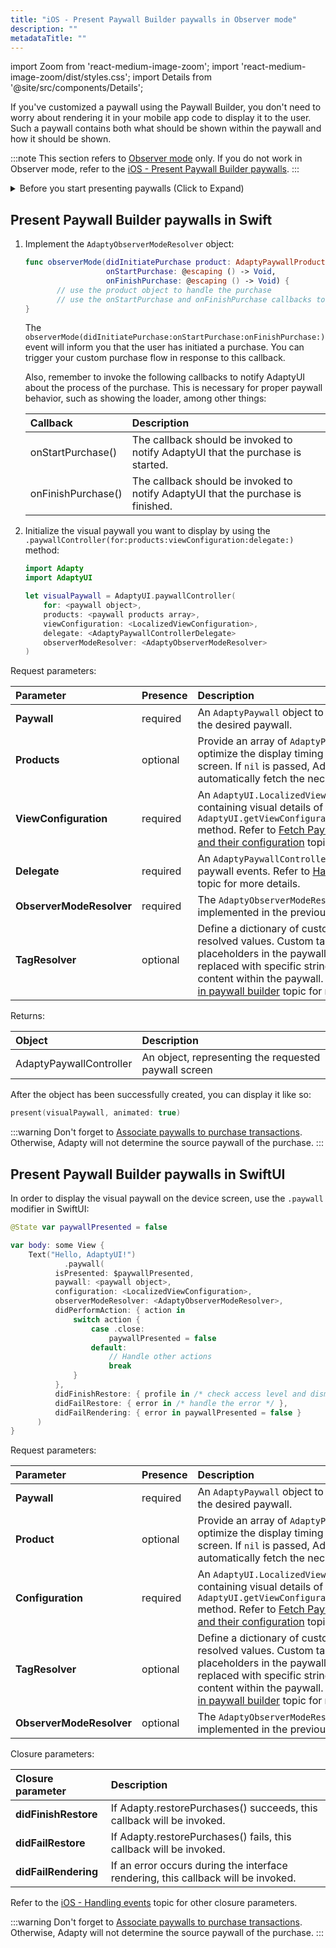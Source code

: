 ```yaml
---
title: "iOS - Present Paywall Builder paywalls in Observer mode"
description: ""
metadataTitle: ""
---
```


import Zoom from 'react-medium-image-zoom';
import 'react-medium-image-zoom/dist/styles.css';
import Details from '@site/src/components/Details';

If you've customized a paywall using the Paywall Builder, you don't need to worry about rendering it in your mobile app code to display it to the user. Such a paywall contains both what should be shown within the paywall and how it should be shown.

:::note
This section refers to [Observer mode](observer-vs-full-mode) only. If you do not work in Observer mode, refer to the [iOS - Present Paywall Builder paywalls](ios-present-paywalls).
:::

<details>
   <summary>Before you start presenting paywalls (Click to Expand)</summary>

   1. Set up initial integration of Adapty [with the Google Play](initial-android) and [with the App Store](initial_ios). 
2. Install and configure Adapty SDK. Make sure to set the `observerMode` parameter to `true`. Refer to our framework-specific instructions [for iOS](sdk-installation-ios#configure-adapty-sdk), [for Android](sdk-installation-android), [for Flutter](/2.0/sdk-installation-flutter#configure-adapty-sdks-for-ios), [for React Native](/2.0/sdk-installation-reactnative#configure-adapty-sdks), and [for Unity](/2.0/sdk-installation-unity#initiate-adapty-unity-plugin-on-ios).
3. [Create products](create-product) in the Adapty Dashboard.
4. [Configure paywalls, assign products to them](create-paywall), and customize them using Paywall Builder in the Adapty Dashboard.
5. [Create placements and assign your paywalls to them](create-placement) in the Adapty Dashboard.
6. [Fetch Paywall Builder paywalls and their configuration](get-pb-paywalls) in your mobile app code.
</details>

## Present Paywall Builder paywalls in Swift

1. Implement the `AdaptyObserverModeResolver` object:

   ```swift title="Swift"
   func observerMode(didInitiatePurchase product: AdaptyPaywallProduct,
                     onStartPurchase: @escaping () -> Void,
                     onFinishPurchase: @escaping () -> Void) {
          // use the product object to handle the purchase
          // use the onStartPurchase and onFinishPurchase callbacks to notify AdaptyUI about the process of the purchase
   }
   ```

   The `observerMode(didInitiatePurchase:onStartPurchase:onFinishPurchase:)` event will inform you that the user has initiated a purchase. You can trigger your custom purchase flow in response to this callback.

   Also, remember to invoke the following callbacks to notify AdaptyUI about the process of the purchase. This is necessary for proper paywall behavior, such as showing the loader, among other things:

   | Callback           | Description                                                                      |
   | :----------------- | :------------------------------------------------------------------------------- |
   | onStartPurchase()  | The callback should be invoked to notify AdaptyUI that the purchase is started.  |
   | onFinishPurchase() | The callback should be invoked to notify AdaptyUI that the purchase is finished. |

2. Initialize the visual paywall you want to display by using the  `.paywallController(for:products:viewConfiguration:delegate:)` method:

   ```swift title="Swift"
   import Adapty
   import AdaptyUI
   
   let visualPaywall = AdaptyUI.paywallController(
       for: <paywall object>,
       products: <paywall products array>,
       viewConfiguration: <LocalizedViewConfiguration>,
       delegate: <AdaptyPaywallControllerDelegate>
       observerModeResolver: <AdaptyObserverModeResolver>
   )
   ```

Request parameters:

| Parameter                | Presence | Description                                                                                                                                                                                                                                                                                                           |
| :----------------------- | :------- | :-------------------------------------------------------------------------------------------------------------------------------------------------------------------------------------------------------------------------------------------------------------------------------------------------------------------- |
| **Paywall**              | required | An `AdaptyPaywall` object to obtain a controller for the desired paywall.                                                                                                                                                                                                                                             |
| **Products**             | optional | Provide an array of `AdaptyPaywallProducts` to optimize the display timing of products on the screen. If `nil` is passed, AdaptyUI will automatically fetch the necessary products.                                                                                                                                   |
| **ViewConfiguration**    | required | An `AdaptyUI.LocalizedViewConfiguration` object containing visual details of the paywall. Use the `AdaptyUI.getViewConfiguration(paywall:locale:)` method.  Refer to [Fetch Paywall Builder paywalls and their configuration](get-pb-paywalls) topic for more details.                                            |
| **Delegate**             | required | An `AdaptyPaywallControllerDelegate` to listen to paywall events. Refer to [Handling paywall events](ios-handling-events) topic for more details.                                                                                                                                                                 |
| **ObserverModeResolver** | required | The  `AdaptyObserverModeResolver` object you've implemented in the previous step                                                                                                                                                                                                                                      |
| **TagResolver**          | optional | Define a dictionary of custom tags and their resolved values. Custom tags serve as placeholders in the paywall content, dynamically replaced with specific strings for personalized content within the paywall. Refer to [Custom tags in paywall builder](custom-tags-in-paywall-builder) topic for more details. |

Returns:

| Object                  | Description                                          |
| :---------------------- | :--------------------------------------------------- |
| AdaptyPaywallController | An object, representing the requested paywall screen |

After the object has been successfully created, you can display it like so: 

```swift title="Swift"
present(visualPaywall, animated: true)
```

:::warning
Don't forget to [Associate paywalls to purchase transactions](associate-paywalls-to-transactions). Otherwise, Adapty will not determine the source paywall of the purchase.
:::

## Present Paywall Builder paywalls in SwiftUI

In order to display the visual paywall on the device screen, use the `.paywall` modifier in SwiftUI:

```swift title="SwiftUI"
@State var paywallPresented = false

var body: some View {
	Text("Hello, AdaptyUI!")
			.paywall(
          isPresented: $paywallPresented,
          paywall: <paywall object>,
          configuration: <LocalizedViewConfiguration>,
          observerModeResolver: <AdaptyObserverModeResolver>,
          didPerformAction: { action in
              switch action {
                  case .close:
                      paywallPresented = false
                  default:
                      // Handle other actions
                      break
              }
          },
          didFinishRestore: { profile in /* check access level and dismiss */  },
          didFailRestore: { error in /* handle the error */ },
          didFailRendering: { error in paywallPresented = false }
      )
}
```

Request parameters:

| Parameter                | Presence | Description                                                                                                                                                                                                                                                                                                            |
| :----------------------- | :------- | :--------------------------------------------------------------------------------------------------------------------------------------------------------------------------------------------------------------------------------------------------------------------------------------------------------------------- |
| **Paywall**              | required | An `AdaptyPaywall` object to obtain a controller for the desired paywall.                                                                                                                                                                                                                                              |
| **Product**              | optional | Provide an array of `AdaptyPaywallProducts` to optimize the display timing of products on the screen. If `nil` is passed, AdaptyUI will automatically fetch the necessary products.                                                                                                                                    |
| **Configuration**        | required | An `AdaptyUI.LocalizedViewConfiguration` object containing visual details of the paywall. Use the `AdaptyUI.getViewConfiguration(paywall:locale:)` method.  Refer to [Fetch Paywall Builder paywalls and their configuration](get-pb-paywalls) topic for more details.                                             |
| **TagResolver**          | optional | Define a dictionary of custom tags and their resolved values. Custom tags serve as placeholders in the paywall content, dynamically replaced with specific strings for personalized content within the paywall. Refer to [Custom tags in paywall builder](custom-tags-in-paywall-builder)  topic for more details. |
| **ObserverModeResolver** | optional | The `AdaptyObserverModeResolver` object you've implemented in the previous step                                                                                                                                                                                                                                        |

Closure parameters:

| Closure parameter    | Description                                                                       |
| :------------------- | :-------------------------------------------------------------------------------- |
| **didFinishRestore** | If Adapty.restorePurchases() succeeds, this callback will be invoked.             |
| **didFailRestore**   | If Adapty.restorePurchases() fails, this callback will be invoked.                |
| **didFailRendering** | If an error occurs during the interface rendering, this callback will be invoked. |

Refer to the [iOS - Handling events](ios-handling-events) topic for other closure parameters.

:::warning
Don't forget to [Associate paywalls to purchase transactions](associate-paywalls-to-transactions). Otherwise, Adapty will not determine the source paywall of the purchase.
:::